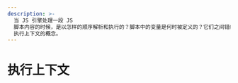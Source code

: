 ```yaml
---
description: >-
  当 JS 引擎处理一段 JS
  脚本内容的时候，是以怎样的顺序解析和执行的？脚本中的变量是何时被定义的？它们之间错综复杂的依赖关系又是怎样创建的？要解释这些问题，就必须了解 JS
  执行上下文的概念。
---
```


# 执行上下文

